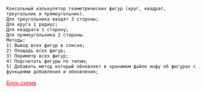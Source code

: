 ````
Консольный калькулятор геометрических фигур (круг, квадрат, треугольник и прямоугольник). 
Для треугольника вводят 3 стороны;
Для круга 1 радиус;
Для квадрата 1 сторону;
Для прямоугольника 2 стороны.
Методы:
1) Вывод всех фигур в списке;
2) Площадь всех фигур;
3) Периметр всех фигур;
4) Подсчитать фигуры по типам;
5) Добавить метод который обновляет в хранимом файле инфу об фигурах с функциями добавления и обновления;
````

<a href="https://drive.google.com/file/d/1ykAHzyXa3uy0Hnhd3kDzcuBZBA6SyZpq/view" style="color:red">Блок схема</a>
